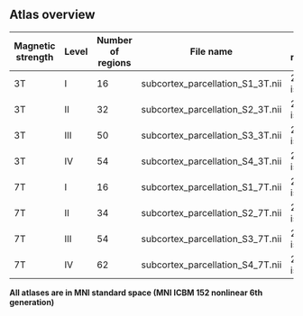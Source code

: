 ## Atlas overview

| Magnetic strength | Level | Number of regions | File name | Spatial resolution|
| ----------------- | ----- | ----------------- | --------- | ------------------ |
| 3T | I | 16 | subcortex_parcellation_S1_3T.nii | 2mm isotropic |
| 3T | II | 32 | subcortex_parcellation_S2_3T.nii | 2mm isotropic |
| 3T | III | 50 | subcortex_parcellation_S3_3T.nii | 2mm isotropic |
| 3T | IV | 54 | subcortex_parcellation_S4_3T.nii | 2mm isotropic |
| 7T | I | 16 | subcortex_parcellation_S1_7T.nii | 2mm isotropic |
| 7T | II | 34 | subcortex_parcellation_S2_7T.nii | 2mm isotropic |
| 7T | III | 54 | subcortex_parcellation_S3_7T.nii | 2mm isotropic |
| 7T | IV | 62 | subcortex_parcellation_S4_7T.nii | 2mm isotropic |

**All atlases are in MNI standard space (MNI ICBM 152 nonlinear 6th generation)**
